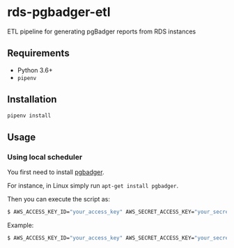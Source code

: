 # rds-pgbadger-etl
ETL pipeline for generating pgBadger reports from RDS instances

## Requirements

- Python 3.6+
- `pipenv`

## Installation

```bash
pipenv install
```

## Usage

### Using local scheduler
You first need to install [pgbadger](https://github.com/darold/pgbadger).

For instance, in Linux simply run `apt-get install pgbadger`.

Then you can execute the script as:

```bash
$ AWS_ACCESS_KEY_ID="your_access_key" AWS_SECRET_ACCESS_KEY="your_secret_access_key" AWS_DEFAULT_REGION="db_region" python rds_pgbadger.py --target-s3-bucket "name_of_the_bucket" --database-instance-identifier "db_name" --reference-datetime "2019-04-01T10:00:00"
```
Example:
```bash
$ AWS_ACCESS_KEY_ID="your_access_key" AWS_SECRET_ACCESS_KEY="your_secret_access_key" AWS_DEFAULT_REGION="eu-west-1" python rds_pgbadger.py --target-s3-bucket "yoyowallet-prod2-rds-pgbadger-reports" --database-instance-identifier "prod2-v4-readreplica-1" --reference-datetime "2019-04-01T10:00:00"
```
